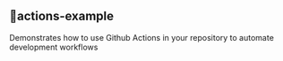## 🫠actions-example
Demonstrates how to use Github Actions in your repository to automate development workflows